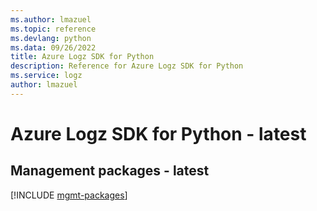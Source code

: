 ```yaml
---
ms.author: lmazuel
ms.topic: reference
ms.devlang: python
ms.data: 09/26/2022
title: Azure Logz SDK for Python
description: Reference for Azure Logz SDK for Python
ms.service: logz
author: lmazuel
---
```

# Azure Logz SDK for Python - latest

## Management packages - latest
[!INCLUDE [mgmt-packages](logz-mgmt-index.md)]